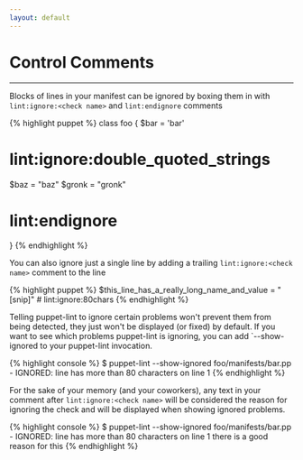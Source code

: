 ```yaml
---
layout: default
---
```

# Control Comments

---

Blocks of lines in your manifest can be ignored by boxing them in with
`lint:ignore:<check name>` and `lint:endignore` comments

{% highlight puppet %}
class foo {
  $bar = 'bar'
  # lint:ignore:double_quoted_strings
  $baz = "baz"
  $gronk = "gronk"
  # lint:endignore
}
{% endhighlight %}

You can also ignore just a single line by adding a trailing `lint:ignore:<check
name>` comment to the line

{% highlight puppet %}
$this_line_has_a_really_long_name_and_value = "[snip]" # lint:ignore:80chars
{% endhighlight %}

Telling puppet-lint to ignore certain problems won't prevent them from being
detected, they just won't be displayed (or fixed) by default.  If you want to
see which problems puppet-lint is ignoring, you can add `--show-ignored to your
puppet-lint invocation.

{% highlight console %}
$ puppet-lint --show-ignored
foo/manifests/bar.pp - IGNORED: line has more than 80 characters on line 1
{% endhighlight %}

For the sake of your memory (and your coworkers), any text in your comment
after `lint:ignore:<check name>` will be considered the reason for ignoring the
check and will be displayed when showing ignored problems.

{% highlight console %}
$ puppet-lint --show-ignored
foo/manifests/bar.pp - IGNORED: line has more than 80 characters on line 1
  there is a good reason for this
{% endhighlight %}
